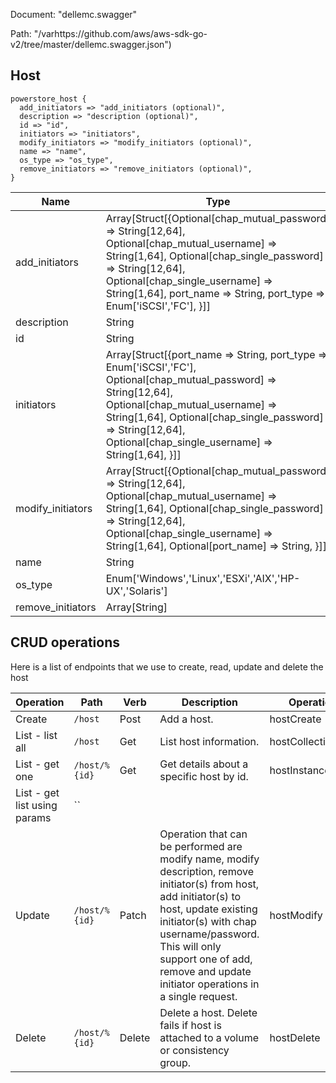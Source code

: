 Document: "dellemc.swagger"


Path: "/varhttps://github.com/aws/aws-sdk-go-v2/tree/master/dellemc.swagger.json")

## Host



```puppet
powerstore_host {
  add_initiators => "add_initiators (optional)",
  description => "description (optional)",
  id => "id",
  initiators => "initiators",
  modify_initiators => "modify_initiators (optional)",
  name => "name",
  os_type => "os_type",
  remove_initiators => "remove_initiators (optional)",
}
```

| Name        | Type           | Required       |
| ------------- | ------------- | ------------- |
|add_initiators | Array[Struct[{Optional[chap_mutual_password] => String[12,64], Optional[chap_mutual_username] => String[1,64], Optional[chap_single_password] => String[12,64], Optional[chap_single_username] => String[1,64], port_name => String, port_type => Enum['iSCSI','FC'], }]] | false |
|description | String | false |
|id | String | true |
|initiators | Array[Struct[{port_name => String, port_type => Enum['iSCSI','FC'], Optional[chap_mutual_password] => String[12,64], Optional[chap_mutual_username] => String[1,64], Optional[chap_single_password] => String[12,64], Optional[chap_single_username] => String[1,64], }]] | true |
|modify_initiators | Array[Struct[{Optional[chap_mutual_password] => String[12,64], Optional[chap_mutual_username] => String[1,64], Optional[chap_single_password] => String[12,64], Optional[chap_single_username] => String[1,64], Optional[port_name] => String, }]] | false |
|name | String | true |
|os_type | Enum['Windows','Linux','ESXi','AIX','HP-UX','Solaris'] | true |
|remove_initiators | Array[String] | false |



## CRUD operations

Here is a list of endpoints that we use to create, read, update and delete the host

| Operation | Path | Verb | Description | OperationID |
| ------------- | ------------- | ------------- | ------------- | ------------- |
|Create|`/host`|Post|Add a host.|hostCreate|
|List - list all|`/host`|Get|List host information.|hostCollectionQuery|
|List - get one|`/host/%{id}`|Get|Get details about a specific host by id.|hostInstanceQuery|
|List - get list using params|``||||
|Update|`/host/%{id}`|Patch|Operation that can be performed are modify name, modify description, remove initiator(s) from host, add initiator(s) to host, update existing initiator(s) with chap username/password. This will only support one of add, remove and update initiator operations in a single request.|hostModify|
|Delete|`/host/%{id}`|Delete|Delete a host. Delete fails if host is attached to a volume or consistency group.|hostDelete|

